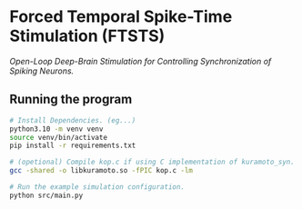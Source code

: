 # Forced Temporal Spike-Time Stimulation (FTSTS)

_Open-Loop Deep-Brain Stimulation for Controlling Synchronization of Spiking Neurons._

## Running the program

```sh
# Install Dependencies. (eg...)
python3.10 -m venv venv
source venv/bin/activate
pip install -r requirements.txt

# (opetional) Compile kop.c if using C implementation of kuramoto_syn.
gcc -shared -o libkuramoto.so -fPIC kop.c -lm

# Run the example simulation configuration.
python src/main.py
```
